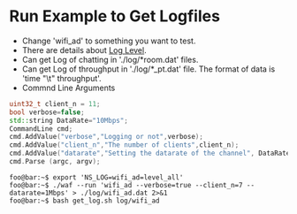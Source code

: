 # Run Example to Get Logfiles

* Change 'wifi_ad' to something you want to test.
* There are details about [Log Level](https://www.nsnam.org/docs/manual/html/logging.html#severity-and-level-options).
* Can get Log of chatting in './log/*room.dat' files.
* Can get Log of throughput in './log/*_pt.dat' file. The format of data is 'time "\t" throughput'.
* Commnd Line Arguments

```c++
uint32_t client_n = 11;
bool verbose=false;		
std::string DataRate="10Mbps";
CommandLine cmd;
cmd.AddValue("verbose","Logging or not",verbose);
cmd.AddValue("client_n","The number of clients",client_n);
cmd.AddValue("datarate","Setting the datarate of the channel", DataRate);
cmd.Parse (argc, argv);
```


```console
foo@bar:~$ export 'NS_LOG=wifi_ad=level_all'
foo@bar:~$ ./waf --run 'wifi_ad --verbose=true --client_n=7 --datarate=1Mbps' > ./log/wifi_ad.dat 2>&1
foo@bar:~$ bash get_log.sh log/wifi_ad
```
